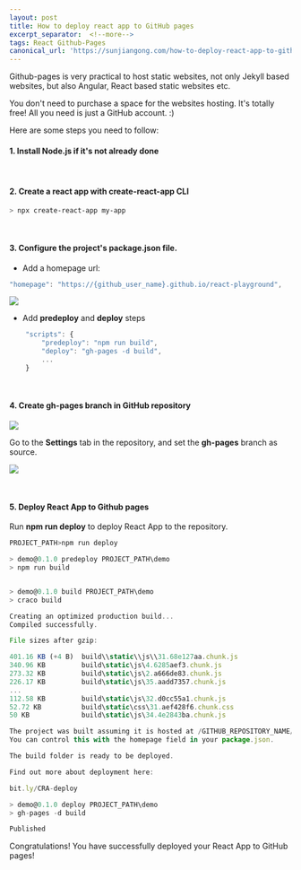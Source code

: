 ```yaml
---
layout: post
title: How to deploy react app to GitHub pages
excerpt_separator:  <!--more-->
tags: React Github-Pages
canonical_url: 'https://sunjiangong.com/how-to-deploy-react-app-to-github-pages/'
---
```


Github-pages is very practical to host static websites, not only Jekyll based websites, but also Angular, React based static websites etc.

You don't need to purchase a space for the websites hosting. It's totally free! All you need is just a GitHub account. :)

<!--more-->

Here are some steps you need to follow:

#### 1. Install Node.js if it's not already done

<br/>

#### 2. Create a react app with create-react-app CLI

```bash
> npx create-react-app my-app
```

<br />

#### 3. Configure the project's **package.json** file.

- Add a homepage url:

```javascript
"homepage": "https://{github_user_name}.github.io/react-playground",
```

![](./../../../assets/images/DeployReactAppGithubPages/01_homepage.png)

- Add **predeploy** and **deploy** steps

```javascript
    "scripts": {
        "predeploy": "npm run build",
        "deploy": "gh-pages -d build",
        ...
    }
```

<br />

#### 4. Create gh-pages branch in GitHub repository

![](./../../../assets/images/DeployReactAppGithubPages/02_create_gh-pages_branch.PNG)

Go to the **Settings** tab in the repository, and set the **gh-pages** branch as source.

![](./../../../assets/images/DeployReactAppGithubPages/03_set_source_to_gh-pages.PNG)

<br />

#### 5. Deploy React App to Github pages

Run **npm run deploy** to deploy React App to the repository.

```javascript
PROJECT_PATH>npm run deploy

> demo@0.1.0 predeploy PROJECT_PATH\demo
> npm run build


> demo@0.1.0 build PROJECT_PATH\demo
> craco build

Creating an optimized production build...
Compiled successfully.

File sizes after gzip:

401.16 KB (+4 B)  build\\static\\js\\31.68e127aa.chunk.js
340.96 KB         build\static\js\4.6285aef3.chunk.js
273.32 KB         build\static\js\2.a666de83.chunk.js
226.17 KB         build\static\js\35.aadd7357.chunk.js
...
112.58 KB         build\static\js\32.d0cc55a1.chunk.js
52.72 KB          build\static\css\31.aef428f6.chunk.css
50 KB             build\static\js\34.4e2843ba.chunk.js

The project was built assuming it is hosted at /GITHUB_REPOSITORY_NAME/.
You can control this with the homepage field in your package.json.

The build folder is ready to be deployed.

Find out more about deployment here:

bit.ly/CRA-deploy

> demo@0.1.0 deploy PROJECT_PATH\demo
> gh-pages -d build

Published
```

Congratulations! You have successfully deployed your React App to GitHub pages!

